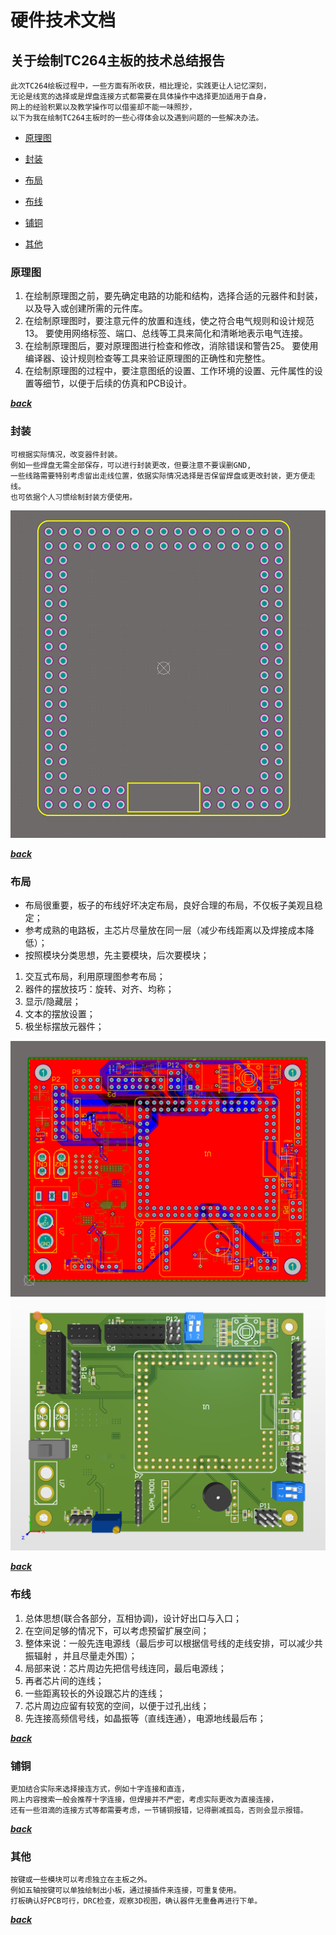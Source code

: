 # 硬件技术文档
## 关于绘制TC264主板的技术总结报告

    此次TC264绘板过程中，一些方面有所收获，相比理论，实践更让人记忆深刻，
    无论是线宽的选择或是焊盘连接方式都需要在具体操作中选择更加适用于自身，
    网上的经验积累以及教学操作可以借鉴却不能一味照抄，
    以下为我在绘制TC264主板时的一些心得体会以及遇到问题的一些解决办法。

* [原理图](#原理图)

* [封装](#封装)

* [布局](#布局)

* [布线](#布线)

* [铺铜](#铺铜)

* [其他](#其他)





### 原理图
1. 在绘制原理图之前，要先确定电路的功能和结构，选择合适的元器件和封装，以及导入或创建所需的元件库。
2. 在绘制原理图时，要注意元件的放置和连线，使之符合电气规则和设计规范13。
       要使用网络标签、端口、总线等工具来简化和清晰地表示电气连接。
3. 在绘制原理图后，要对原理图进行检查和修改，消除错误和警告25。
       要使用编译器、设计规则检查等工具来验证原理图的正确性和完整性。
4. 在绘制原理图的过程中，要注意图纸的设置、工作环境的设置、元件属性的设置等细节，以便于后续的仿真和PCB设计。

[***back***](#关于绘制tc264主板的技术总结报告)

### 封装
    可根据实际情况，改变器件封装。
    例如一些焊盘无需全部保存，可以进行封装更改，但要注意不要误删GND,
    一些线路需要特别考虑留出走线位置，依据实际情况选择是否保留焊盘或更改封装，更方便走线。
    也可依据个人习惯绘制封装方便使用。

![TC264](./img/TC264.png)

[***back***](#关于绘制tc264主板的技术总结报告)


### 布局
* 布局很重要，板子的布线好坏决定布局，良好合理的布局，不仅板子美观且稳定；
* 参考成熟的电路板，主芯片尽量放在同一层（减少布线距离以及焊接成本降低）；
* 按照模块分类思想，先主要模块，后次要模块；
1. 交互式布局，利用原理图参考布局；
2. 器件的摆放技巧：旋转、对齐、均称；
3. 显示/隐藏层；
4. 文本的摆放设置；
5. 极坐标摆放元器件；

![pcb](./img/pcb1.png)
![3D](./img/3D1.png)

[***back***](#关于绘制tc264主板的技术总结报告)
### 布线
1. 总体思想(联合各部分，互相协调)，设计好出口与入口；
2. 在空间足够的情况下，可以考虑预留扩展空间；
3. 整体来说：一般先连电源线（最后步可以根据信号线的走线安排，可以减少共振辐射 ，并且尽量走外围）；
4. 局部来说：芯片周边先把信号线连同，最后电源线；
5. 再者芯片间的连线；
6. 一些距离较长的外设跟芯片的连线；
7. 芯片周边应留有较宽的空间，以便于过孔出线；
8. 先连接高频信号线，如晶振等（直线连通），电源地线最后布；

[***back***](#关于绘制tc264主板的技术总结报告)
### 铺铜
    更加结合实际来选择接连方式，例如十字连接和直连，
    网上内容搜索一般会推荐十字连接，但焊接并不严密，考虑实际更改为直接连接，
    还有一些泪滴的连接方式等都需要考虑，一节铺铜报错，记得删减孤岛，否则会显示报错。

[***back***](#关于绘制tc264主板的技术总结报告)
### 其他
    按键或一些模块可以考虑独立在主板之外。
    例如五轴按键可以单独绘制出小板，通过接插件来连接，可重复使用。
    打板确认好PCB可行，DRC检查，观察3D视图，确认器件无重叠再进行下单。

[***back***](#关于绘制tc264主板的技术总结报告)
